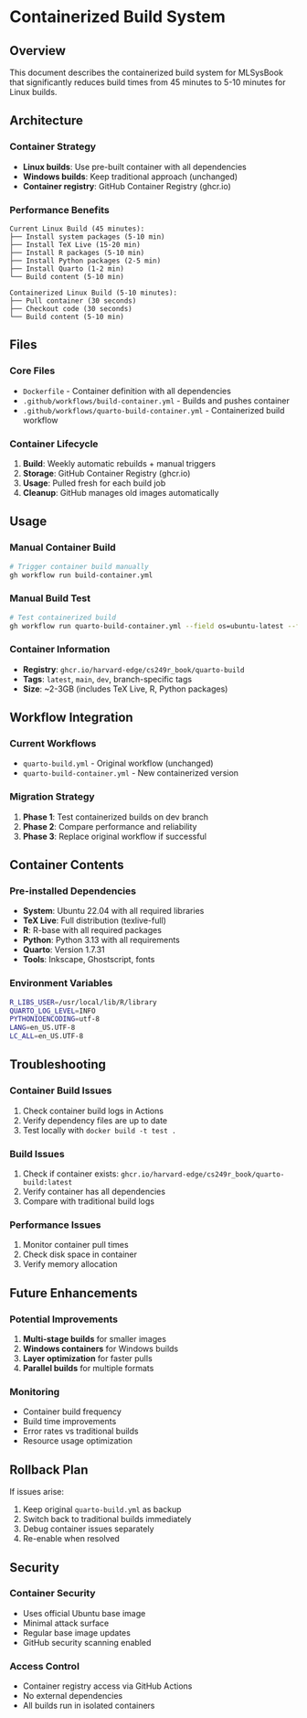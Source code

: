 # Containerized Build System

## Overview

This document describes the containerized build system for MLSysBook that significantly reduces build times from 45 minutes to 5-10 minutes for Linux builds.

## Architecture

### Container Strategy
- **Linux builds**: Use pre-built container with all dependencies
- **Windows builds**: Keep traditional approach (unchanged)
- **Container registry**: GitHub Container Registry (ghcr.io)

### Performance Benefits
```
Current Linux Build (45 minutes):
├── Install system packages (5-10 min)
├── Install TeX Live (15-20 min) 
├── Install R packages (5-10 min)
├── Install Python packages (2-5 min)
├── Install Quarto (1-2 min)
└── Build content (5-10 min)

Containerized Linux Build (5-10 minutes):
├── Pull container (30 seconds)
├── Checkout code (30 seconds)  
└── Build content (5-10 min)
```

## Files

### Core Files
- `Dockerfile` - Container definition with all dependencies
- `.github/workflows/build-container.yml` - Builds and pushes container
- `.github/workflows/quarto-build-container.yml` - Containerized build workflow

### Container Lifecycle
1. **Build**: Weekly automatic rebuilds + manual triggers
2. **Storage**: GitHub Container Registry (ghcr.io)
3. **Usage**: Pulled fresh for each build job
4. **Cleanup**: GitHub manages old images automatically

## Usage

### Manual Container Build
```bash
# Trigger container build manually
gh workflow run build-container.yml
```

### Manual Build Test
```bash
# Test containerized build
gh workflow run quarto-build-container.yml --field os=ubuntu-latest --field format=html
```

### Container Information
- **Registry**: `ghcr.io/harvard-edge/cs249r_book/quarto-build`
- **Tags**: `latest`, `main`, `dev`, branch-specific tags
- **Size**: ~2-3GB (includes TeX Live, R, Python packages)

## Workflow Integration

### Current Workflows
- `quarto-build.yml` - Original workflow (unchanged)
- `quarto-build-container.yml` - New containerized version

### Migration Strategy
1. **Phase 1**: Test containerized builds on dev branch
2. **Phase 2**: Compare performance and reliability
3. **Phase 3**: Replace original workflow if successful

## Container Contents

### Pre-installed Dependencies
- **System**: Ubuntu 22.04 with all required libraries
- **TeX Live**: Full distribution (texlive-full)
- **R**: R-base with all required packages
- **Python**: Python 3.13 with all requirements
- **Quarto**: Version 1.7.31
- **Tools**: Inkscape, Ghostscript, fonts

### Environment Variables
```bash
R_LIBS_USER=/usr/local/lib/R/library
QUARTO_LOG_LEVEL=INFO
PYTHONIOENCODING=utf-8
LANG=en_US.UTF-8
LC_ALL=en_US.UTF-8
```

## Troubleshooting

### Container Build Issues
1. Check container build logs in Actions
2. Verify dependency files are up to date
3. Test locally with `docker build -t test .`

### Build Issues
1. Check if container exists: `ghcr.io/harvard-edge/cs249r_book/quarto-build:latest`
2. Verify container has all dependencies
3. Compare with traditional build logs

### Performance Issues
1. Monitor container pull times
2. Check disk space in container
3. Verify memory allocation

## Future Enhancements

### Potential Improvements
1. **Multi-stage builds** for smaller images
2. **Windows containers** for Windows builds
3. **Layer optimization** for faster pulls
4. **Parallel builds** for multiple formats

### Monitoring
- Container build frequency
- Build time improvements
- Error rates vs traditional builds
- Resource usage optimization

## Rollback Plan

If issues arise:
1. Keep original `quarto-build.yml` as backup
2. Switch back to traditional builds immediately
3. Debug container issues separately
4. Re-enable when resolved

## Security

### Container Security
- Uses official Ubuntu base image
- Minimal attack surface
- Regular base image updates
- GitHub security scanning enabled

### Access Control
- Container registry access via GitHub Actions
- No external dependencies
- All builds run in isolated containers 